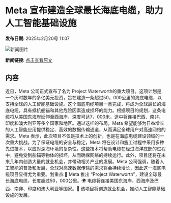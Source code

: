 # Meta 宣布建造全球最长海底电缆，助力人工智能基础设施

**发布日期**: 2025年2月20号 11:07

![新闻图片](https://pic.chinaz.com/picmap/202005281122057197_51.jpg)

**新闻链接**: [点击查看原文](https://www.aibase.com/zh/news/15548)

## 内容

近日，Meta 公司正式宣布了名为 Project Waterworth的重大项目。这项计划是一个历时数年的多亿美元投资，旨在建造一条超过50，000公里的海底电缆，以支持全球的人工智能基础设施。这个海底电缆项目一旦完成，将成为全球最长的海底电缆，具有抵抗船锚和其他危险因素造成损坏的能力。根据项目的规划，这条电缆将从美国东海岸延伸至西海岸，深度可达7，000米，途中将连接巴西、南非、印度和澳大利亚等多个国家和地区。通过这样的布局，Meta 希望能够为日益增长的人工智能应用提供稳定、高效的数据传输通道，从而满足全球用户对高速网络的需求。Meta 表示，此次项目不仅是技术上的创新，也是在海底电缆建设领域的一次重大挑战。为了保证电缆的安全与稳定，Meta 将在设计和施工过程中采用多种先进技术，以应对深海环境的复杂性。这些技术将帮助电缆在经过海洋底部的过程中，避免受到船锚等物体的损坏，从而确保网络的持续运行。此外，项目还将在未来几年内创造大量的就业机会，并带动相关产业的发展。Meta 公司强调，随着人工智能的普及和发展，全球对高速数据传输的需求将会持续增长，因此这一海底电缆项目显得尤为重要。划重点:🌊 Meta 推出 “Project Waterworth”，建设全球最长海底电缆，长度超过50，000公里。🌍 电缆将连接美国东海岸、西海岸及巴西、南非、印度和澳大利亚等国家。💼 该项目将创造就业机会，推动人工智能基础设施的发展。
